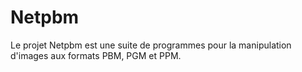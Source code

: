 # Netpbm

Le projet Netpbm est une suite de programmes pour la manipulation d'images aux formats PBM, PGM et PPM.